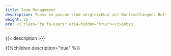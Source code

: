 ```yaml
---
title: Team Management
description: Teams in pascom sind vergleichbar mit Warteschlangen. Rufstrategien helfen Ihnen Anrufe gezielt zu steuern.
weight: 25
pre: <i class="fa fa-users" aria-hidden="true"></i>&nbsp;
---
```


{{< description >}}

{{%children description="true" %}}

